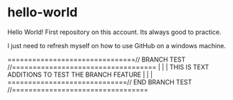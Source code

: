 # hello-world
Hello World! First repository on this account. Its always good to practice.

I just need to refresh myself on how to use GitHub on a windows machine.

===============================// BRANCH TEST //===================================
|                                                                                 |
|               THIS IS TEXT ADDITIONS TO TEST THE BRANCH FEATURE                 |
|                                                                                 |
=============================// END BRANCH TEST //=================================

  
